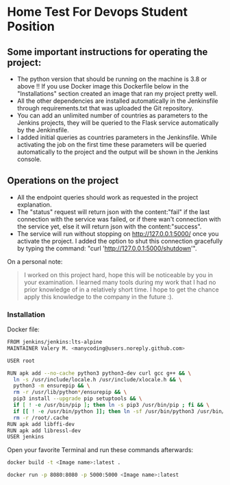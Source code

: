 # Home Test For Devops Student Position

## Some important instructions for operating the project:
  - The python version that should be running on the machine is 3.8 or above !! If you use Docker image this Dockerfile below in the "Installations" section created an image that ran my project pretty well.
  - All the other dependencies are installed automatically in the Jenkinsfile through requirements.txt that was uploaded the Git repository.
  - You can add an unlimited number of countries as parameters to the Jenkins projects, they will be queried to the Flask service automatically by the Jenkinsfile.
  - I added initial queries as countries parameters in the Jenkinsfile. While activating the job on the first time these parameters will be queried automatically to the project and the output will be shown in the Jenkins console.

## Operations on the project
  - All the endpoint queries should work as requested in the project explanation.
  - The "status" request will return json with the content:"fail" if the last connection with the service was failed, or if there wan't connection with the service yet, else it will return json with the content:"success".
  - The service will run without stopping on http://127.0.0.1:5000/ once you activate the project. I added the option to shut this connection gracefully by typing the command: "curl 'http://127.0.0.1:5000/shutdown'".

On a personal note:

> I worked on this project hard, hope this will be noticeable by you in your examination.
> I learned many tools during my work that I had no prior knowledge of in a relatively short time.
> I hope to get the chance apply this knowledge to the company in the future :).



### Installation

Docker file:
  ```sh
FROM jenkins/jenkins:lts-alpine
MAINTAINER Valery M. <manycoding@users.noreply.github.com>

USER root

RUN apk add --no-cache python3 python3-dev curl gcc g++ && \
    ln -s /usr/include/locale.h /usr/include/xlocale.h && \
    python3 -m ensurepip && \
    rm -r /usr/lib/python*/ensurepip && \
    pip3 install --upgrade pip setuptools && \
    if [ ! -e /usr/bin/pip ]; then ln -s pip3 /usr/bin/pip ; fi && \
    if [[ ! -e /usr/bin/python ]]; then ln -sf /usr/bin/python3 /usr/bin/python; fi && \
    rm -r /root/.cache
RUN apk add libffi-dev
RUN apk add libressl-dev
USER jenkins
```
Open your favorite Terminal and run these commands afterwards:
```sh
docker build -t <Image name>:latest .
```
```sh
docker run -p 8080:8080 -p 5000:5000 <Image name>:latest
```

